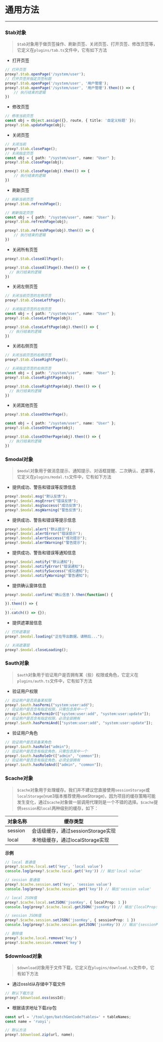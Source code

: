 # 通用方法
- - -

### $tab对象
> `$tab`对象用于做页签操作、刷新页签、关闭页签、打开页签、修改页签等，它定义在`plugins/tab.ts`文件中，它有如下方法
* 打开页签

```typescript
// 打开页签
proxy?.$tab.openPage('/system/user');
// 打开页签并指定页签标题
proxy?.$tab.openPage('/system/user', '用户管理');
proxy?.$tab.openPage('/system/user', '用户管理').then(() => {
    // 执行结束的逻辑
})
```

* 修改页签

```typescript
// 修改当前页签
const obj = Object.assign({}, route, { title: '自定义标题' });
proxy?.$tab.updatePage(obj);
```
* 关闭页签

```typescript
// 关闭当前
proxy?.$tab.closePage();
// 关闭指定页签
const obj = { path: "/system/user", name: "User" };
proxy?.$tab.closePage(obj);

proxy?.$tab.closePage(obj).then(() => {
    // 执行结束的逻辑
})
```

* 刷新页签

```typescript
// 刷新当前页签
proxy?.$tab.refreshPage();

// 刷新指定页签
const obj = { path: "/system/user", name: "User" };
proxy?.$tab.refreshPage(obj);

proxy?.$tab.refreshPage(obj).then(() => {
    // 执行结束的逻辑
})
```

* 关闭所有页签

```typescript
proxy?.$tab.closeAllPage();

proxy?.$tab.closeAllPage().then(() => {
  // 执行结束的逻辑
})
```

* 关闭左侧页签

```typescript
// 关闭当前页签的左侧页签
proxy?.$tab.closeLeftPage();

// 关闭指定页签的左侧页签
const obj = { path: "/system/user", name: "User" };
proxy?.$tab.closeLeftPage(obj);

proxy?.$tab.closeLeftPage(obj).then(() => {
  // 执行结束的逻辑
})
```

* 关闭右侧页签

```typescript
// 关闭当前页签的右侧页签
proxy?.$tab.closeRightPage();

// 关闭指定页签的右侧页签
const obj = { path: "/system/user", name: "User" };
proxy?.$tab.closeRightPage(obj);

proxy?.$tab.closeRightPage(obj).then(() => {
  // 执行结束的逻辑
})
```

* 关闭其他页签

```typescript
proxy?.$tab.closeOtherPage();

const obj = { path: "/system/user", name: "User" };
proxy?.$tab.closeOtherPage(obj);

proxy?.$tab.closeOtherPage(obj).then(() => {
  // 执行结束的逻辑
})
```

### $modal对象
> `$modal`对象用于做消息提示、通知提示、对话框提醒、二次确认、遮罩等，它定义在`plugins/modal.ts`文件中，它有如下方法

* 提供成功、警告和错误等反馈信息

```typescript
proxy?.$modal.msg("默认反馈");
proxy?.$modal.msgError("错误反馈");
proxy?.$modal.msgSuccess("成功反馈");
proxy?.$modal.msgWarning("警告反馈");
```

* 提供成功、警告和错误等提示信息

```typescript
proxy?.$modal.alert("默认提示");
proxy?.$modal.alertError("错误提示");
proxy?.$modal.alertSuccess("成功提示");
proxy?.$modal.alertWarning("警告提示");
```

* 提供成功、警告和错误等通知信息

```typescript
proxy?.$modal.notify("默认通知");
proxy?.$modal.notifyError("错误通知");
proxy?.$modal.notifySuccess("成功通知");
proxy?.$modal.notifyWarning("警告通知");
```

* 提供确认窗体信息

```typescript
proxy?.$modal.confirm('确认信息').then(function() {
  ...
}).then(() => {
  ...
}).catch(() => {});
```

* 提供遮罩层信息

```typescript
// 打开遮罩层
proxy?.$modal.loading("正在导出数据，请稍后...");

// 关闭遮罩层
proxy?.$modal.closeLoading();
```

### $auth对象
> `$auth`对象用于验证用户是否拥有某（些）权限或角色，它定义在`plugins/auth.ts`文件中，它有如下方法

* 验证用户权限

```typescript
// 验证用户是否具备某权限
proxy?.$auth.hasPermi("system:user:add");
// 验证用户是否含有指定权限，只需包含其中一个
proxy?.$auth.hasPermiOr(["system:user:add", "system:user:update"]);
// 验证用户是否含有指定权限，必须全部拥有
proxy?.$auth.hasPermiAnd(["system:user:add", "system:user:update"]);
```

* 验证用户角色

```typescript
// 验证用户是否具备某角色
proxy?.$auth.hasRole("admin");
// 验证用户是否含有指定角色，只需包含其中一个
proxy?.$auth.hasRoleOr(["admin", "common"]);
// 验证用户是否含有指定角色，必须全部拥有
proxy?.$auth.hasRoleAnd(["admin", "common"]);
```

### $cache对象
> `$cache`对象用于处理缓存。我们并不建议您直接使用`sessionStorage`或`localStorage`(vue3版本推荐使用useStorage)，因为项目的缓存策略可能发生变化，通过`$cache`对象做一层调用代理则是一个不错的选择。`$cache`提供`session`和`local`两种级别的缓存，如下：

| 对象名称 | 缓存类型                           |
| -------- | ---------------------------------- |
| session  | 会话级缓存，通过sessionStorage实现 |
| local    | 本地级缓存，通过localStorage实现   |


**示例**

```typescript
// local 普通值
proxy?.$cache.local.set('key', 'local value')
console.log(proxy?.$cache.local.get('key')) // 输出'local value'

// session 普通值
proxy?.$cache.session.set('key', 'session value')
console.log(proxy?.$cache.session.get('key')) // 输出'session value'

// local JSON值
proxy?.$cache.local.setJSON('jsonKey', { localProp: 1 })
console.log(proxy?.$cache.local.getJSON('jsonKey')) // 输出'{localProp: 1}'

// session JSON值
proxy?.$cache.session.setJSON('jsonKey', { sessionProp: 1 })
console.log(proxy?.$cache.session.getJSON('jsonKey')) // 输出'{sessionProp: 1}'

// 删除值
proxy?.$cache.local.remove('key')
proxy?.$cache.session.remove('key')
```

### $download对象

> `$download`对象用于文件下载，它定义在`plugins/download.ts`文件中，它有如下方法

* 通过ossId从存储中下载文件

``` typescript
// 默认下载方法
proxy?.$download.oss(ossId);
```

* 根据请求地址下载zip包

```typescript
const url = '/tool/gen/batchGenCode?tables=' + tableNames;
const name = 'ruoyi';

// 默认方法
proxy?.$download.zip(url, name);
```
